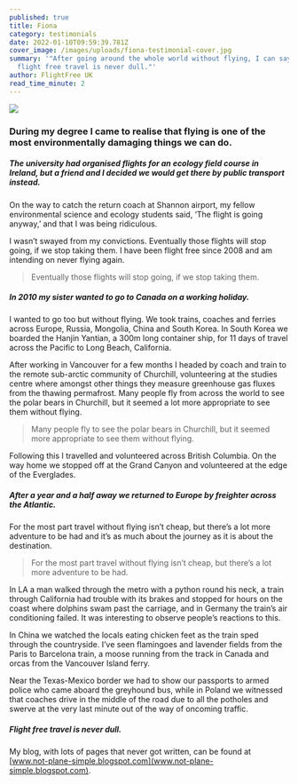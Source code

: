 ```yaml
---
published: true
title: Fiona
category: testimonials
date: 2022-01-10T09:59:39.781Z
cover_image: /images/uploads/fiona-testimonial-cover.jpg
summary: '"After going around the whole world without flying, I can say that
  flight free travel is never dull."'
author: FlightFree UK
read_time_minute: 2
---
```

![](/images/uploads/fiona-testimonial-body.jpg)

### During my degree I came to realise that flying is one of the most environmentally damaging things we can do.

##### The university had organised flights for an ecology field course in Ireland, but a friend and I decided we would get there by public transport instead.

On the way to catch the return coach at Shannon airport, my fellow environmental science and ecology students said, ‘The flight is going anyway,’ and that I was being ridiculous. 

I wasn’t swayed from my convictions. Eventually those flights will stop going, if we stop taking them. I have been flight free since 2008 and am intending on never flying again.

> Eventually those flights will stop going, if we stop taking them.

##### In 2010 my sister wanted to go to Canada on a working holiday.

I wanted to go too but without flying. We took trains, coaches and ferries across Europe, Russia, Mongolia, China and South Korea. In South Korea we boarded the Hanjin Yantian, a 300m long container ship, for 11 days of travel across the Pacific to Long Beach, California. 

After working in Vancouver for a few months I headed by coach and train to the remote sub-arctic community of Churchill, volunteering at the studies centre where amongst other things they measure greenhouse gas fluxes from the thawing permafrost. Many people fly from across the world to see the polar bears in Churchill, but it seemed a lot more appropriate to see them without flying. 

> Many people fly to see the polar bears in Churchill, but it seemed more appropriate to see them without flying.

Following this I travelled and volunteered across British Columbia. On the way home we stopped off at the Grand Canyon and volunteered at the edge of the Everglades. 

##### After a year and a half away we returned to Europe by freighter across the Atlantic.

For the most part travel without flying isn’t cheap, but there’s a lot more adventure to be had and it’s as much about the journey as it is about the destination. 

> For the most part travel without flying isn’t cheap, but there’s a lot more adventure to be had.

In LA a man walked through the metro with a python round his neck, a train through California had trouble with its brakes and stopped for hours on the coast where dolphins swam past the carriage, and in Germany the train’s air conditioning failed. It was interesting to observe people’s reactions to this. 

In China we watched the locals eating chicken feet as the train sped through the countryside. I’ve seen flamingoes and lavender fields from the Paris to Barcelona train, a moose running from the track in Canada and orcas from the Vancouver Island ferry. 

Near the Texas-Mexico border we had to show our passports to armed police who came aboard the greyhound bus, while in Poland we witnessed that coaches drive in the middle of the road due to all the potholes and swerve at the very last minute out of the way of oncoming traffic. 

##### Flight free travel is never dull.

My blog, with lots of pages that never got written, can be found at [www.not-plane-simple.blogspot.com](www.not-plane-simple.blogspot.com).